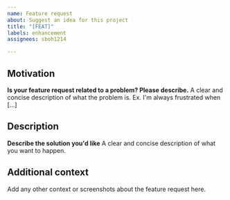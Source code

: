 ```yaml
---
name: Feature request
about: Suggest an idea for this project
title: "[FEAT]"
labels: enhancement
assignees: sboh1214

---
```


## Motivation
**Is your feature request related to a problem? Please describe.**
A clear and concise description of what the problem is. Ex. I'm always frustrated when [...]

## Description
**Describe the solution you'd like**
A clear and concise description of what you want to happen.

## Additional context
Add any other context or screenshots about the feature request here.
